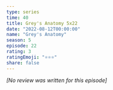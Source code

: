 ```yaml
---
type: series
time: 40
title: Grey's Anatomy 5x22
date: "2022-08-12T00:00:00"
name: "Grey's Anatomy"
season: 5
episode: 22
rating: 3
ratingEmoji: "⭐️⭐️⭐️"
share: false
---
```


*[No review was written for this episode]*